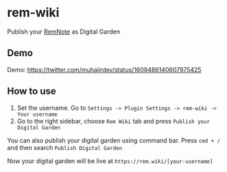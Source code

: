 # rem-wiki

Publish your [RemNote](https://remnote.com/) as Digital Garden

## Demo

Demo: https://twitter.com/muhajirdev/status/1609486140607975425

## How to use

1. Set the username. Go to `Settings -> Plugin Settings -> rem-wiki -> Your username`
2. Go to the right sidebar, choose `Rem Wiki` tab and press `Publish your Digital Garden`


You can also publish your digital garden using command bar.
Press `cmd + /` and then search `Publish Digital Garden`

Now your digital garden will be live at `https://rem.wiki/[your-username]`
